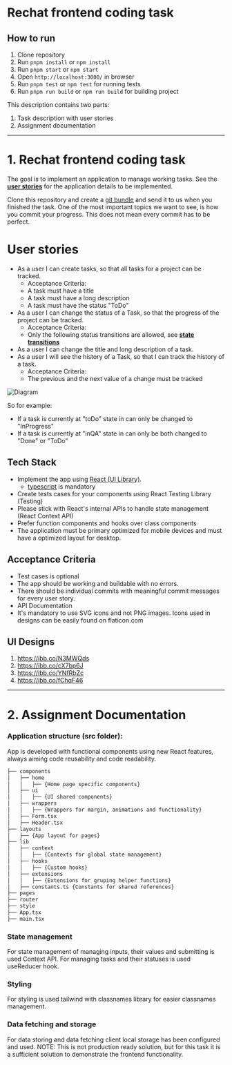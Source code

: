 # Rechat frontend coding task

## How to run
1. Clone repository
2. Run `pnpm install` or `npm install`
3. Run `pnpm start` or `npm start`
4. Open `http://localhost:3000/` in browser
5. Run `pnpm test` or `npm test` for running tests
6. Run `pnpm run build` or `npm run build` for building project

This description contains two parts:
1. Task description with user stories
2. Assignment documentation

_______________________________________________________________________________

# 1. Rechat frontend coding task
The goal is to implement an application to manage working tasks. See the __[user stories](#user-stories)__ for the application details to be implemented.

Clone this repository and create a [git bundle](https://git-scm.com/docs/git-bundle) and send it to us when you finished the task. One of the most important topics we want to see, is how you commit your progress. This does not mean every commit has to be perfect.

# User stories
* As a user I can create tasks, so that all tasks for a project can be tracked.
    * Acceptance Criteria:
    * A task must have a title
    * A task must have a long description
    * A task must have the status "ToDo"
* As a user I can change the status of a Task, so that the progress of the project can be tracked.
    * Acceptance Criteria:
    * Only the following status transitions are allowed, see __[state transitions](#state-transitions)__
* As a user I can change the title and long description of a task.
* As a user I will see the history of a Task, so that I can track the history of a task.
    * Acceptance Criteria:
    * The previous and the next value of a change must be tracked

![Diagram](https://plantuml.gitlab-static.net/png/U9nLZi4AmZ0GHE_x5NiM2le31QKNRmhUn4E8YorDCc6J7lht9bLflGmx-vZPJTOuuSEUqZY4QDHuTaEGF4TXQEwn0Hu1jbTuuQoJ4Drt3swQbc_eG5ILYpk7Y-AbaXAj8pTJBEpaO4Tv_e6Qk1wfojhsSIrt249L5YFHOIxnRytc-0yjg_8NlG7BYaJz)

So for example:
- If a task is currently at "toDo" state in can only be changed to "InProgress"
- If a task is currently at "inQA" state in can only be both changed to "Done" or "ToDo"

## Tech Stack
* Implement the app using [React (UI Library)](https://reactjs.org/).
    * [typescript](https://www.typescriptlang.org/) is mandatory
* Create tests cases for your components using React Testing Library (Testing)
* Please stick with React's internal APIs to handle state management (React Context API)
* Prefer function components and hooks over class components
* The application must be primary optimized for mobile devices and must have a optimized layout for desktop.

## Acceptance Criteria
* Test cases is optional
* The app should be working and buildable with no errors.
* There should be individual commits with meaningful commit messages for every user story.
* API Documentation
* It's mandatory to use SVG icons and not PNG images. Icons used in designs can be easily found on flaticon.com


## UI Designs
1. https://ibb.co/N3MWQds
2. https://ibb.co/cX7bp6J
3. https://ibb.co/YNfRbZc
4. https://ibb.co/fChqF46

______________________

# 2. Assignment Documentation

### Application structure (src folder):

App is developed with functional components using new React features, always aiming code reusability and code readability.

```bash
├── components
│   ├── home
│   │   ├── {Home page specific components}
│   ├── ui
│   │   ├── {UI shared components}
│   ├── wrappers
│   │   ├── {Wrappers for margin, animations and functionality}
│   ├── Form.tsx
│   ├── Header.tsx
├── layouts
│   ├── {App layout for pages}
├── lib
│   ├── context
│   │   ├── {Contexts for global state management}
│   ├── hooks
│   │   ├── {Custom hooks}
│   ├── extensions
│   │   ├── {Extensions for gruping helper functions}
│   ├── constants.ts {Constants for shared references}
├── pages
├── router
├── style
├── App.tsx
├── main.tsx
```

### State management
For state management of managing inputs, their values and submitting is used Context API. For managing tasks and their statuses is used useReducer hook.

### Styling
For styling is used tailwind with classnames library for easier classnames management.

### Data fetching and storage
For data storing and data fetching client local storage has been configured and used. NOTE: This is not production ready solution, but for this task it is a sufficient solution to demonstrate the frontend functionality.